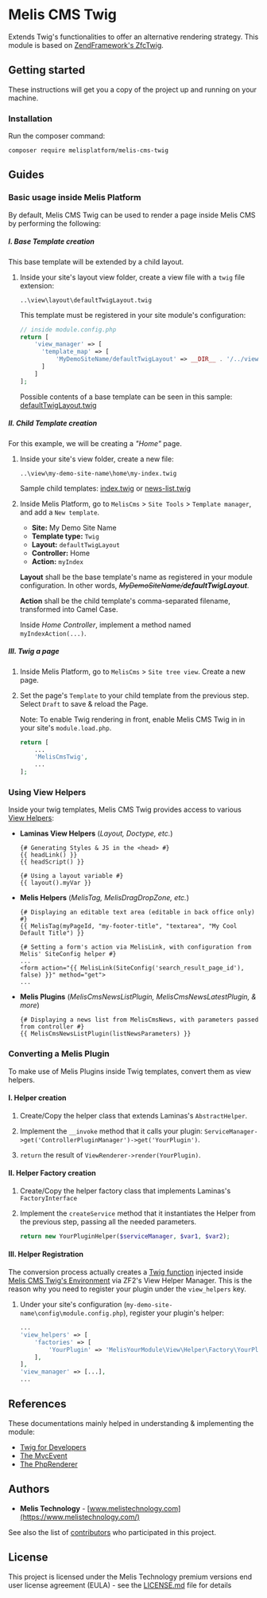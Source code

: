 # Melis CMS Twig

Extends Twig's functionalities to offer an alternative rendering strategy.
This module is based on [ZendFramework's ZfcTwig](https://github.com/ZF-Commons/ZfcTwig).

## Getting started

These instructions will get you a copy of the project up and running on your machine.

### Installation

Run the composer command:

```
composer require melisplatform/melis-cms-twig
```

## Guides

### Basic usage inside Melis Platform

By default, Melis CMS Twig can be used to render a page inside Melis CMS by performing the following:

##### I. Base Template creation

This base template will be extended by a child layout.

1.  Inside your site's layout view folder, create a view file with a `twig` file extension:

    `..\view\layout\defaultTwigLayout.twig`

    This template must be registered in your site module's configuration:

    ```php
    // inside module.config.php
    return [
        'view_manager' => [
          'template_map' => [
              'MyDemoSiteName/defaultTwigLayout' => __DIR__ . '/../view/layout/defaultLayout.twig',
          ]
        ]
    ];
    ```

    Possible contents of a base template can be seen in this sample: [defaultTwigLayout.twig](./etc/examples/defaultTwigLayout.twig)

##### II. Child Template creation

For this example, we will be creating a _"Home"_ page.

1.  Inside your site's view folder, create a new file:

    `..\view\my-demo-site-name\home\my-index.twig`

    Sample child templates: [index.twig](./etc/examples/index.twig) or [news-list.twig](./etc/examples/news-list.twig)

2.  Inside Melis Platform, go to `MelisCms` > `Site Tools` > `Template manager`, and add a `New template`.

    - **Site:** My Demo Site Name
    - **Template type:** `Twig`
    - **Layout:** `defaultTwigLayout`
    - **Controller:** Home
    - **Action:** `myIndex`

    **Layout** shall be the base template's name as registered in your module configuration. In other words, _~~MyDemoSiteName/~~**defaultTwigLayout**_.

    **Action** shall be the child template's comma-separated filename, transformed into Camel Case.

    Inside _Home Controller_, implement a method named `myIndexAction(...)`.

##### III. Twig a page

1. Inside Melis Platform, go to `MelisCms` > `Site tree view`. Create a new page.
2. Set the page's `Template` to your child template from the previous step. Select `Draft` to save & reload the Page.

   Note: To enable Twig rendering in front, enable Melis CMS Twig in in your site's `module.load.php`.

   ```php
   return [
       ...
       'MelisCmsTwig',
       ...
   ];
   ```

### Using View Helpers

Inside your twig templates, Melis CMS Twig provides access to various [View Helpers](https://docs.zendframework.com/zend-view/helpers/intro/):

- **Laminas View Helpers** (_Layout, Doctype, etc._)

  ```twig
  {# Generating Styles & JS in the <head> #}
  {{ headLink() }}
  {{ headScript() }}

  {# Using a layout variable #}
  {{ layout().myVar }}
  ```

- **Melis Helpers** (_MelisTag, MelisDragDropZone, etc._)

  ```twig
  {# Displaying an editable text area (editable in back office only) #}
  {{ MelisTag(myPageId, "my-footer-title", "textarea", "My Cool Default Title") }}

  {# Setting a form's action via MelisLink, with configuration from Melis' SiteConfig helper #}
  ...
  <form action="{{ MelisLink(SiteConfig('search_result_page_id'), false) }}" method="get">
  ...
  ```

- **Melis Plugins** (_MelisCmsNewsListPlugin, MelisCmsNewsLatestPlugin, & more_)

  ```twig
  {# Displaying a news list from MelisCmsNews, with parameters passed from controller #}
  {{ MelisCmsNewsListPlugin(listNewsParameters) }}
  ```

### Converting a Melis Plugin

To make use of Melis Plugins inside Twig templates, convert them as view helpers.

#### I. Helper creation

1. Create/Copy the helper class that extends Laminas's `AbstractHelper`.

2. Implement the `__invoke` method that it calls your plugin: `ServiceManager->get('ControllerPluginManager')->get('YourPlugin')`.

3. `return` the result of `ViewRenderer->render(YourPlugin)`.

#### II. Helper Factory creation

1. Create/Copy the helper factory class that implements Laminas's `FactoryInterface`

2. Implement the `createService` method that it instantiates the Helper from the previous step, passing all the needed parameters.

   ```php
   return new YourPluginHelper($serviceManager, $var1, $var2);
   ```

#### III. Helper Registration

The conversion process actually creates a [Twig function](https://twig.symfony.com/doc/2.x/advanced.html#id2) injected inside [Melis CMS Twig's Environment](./src/Factory/EnvironmentFactory.php) via ZF2's View Helper Manager.
This is the reason why you need to register your plugin under the `view_helpers` key.

1. Under your site's configuration (`my-demo-site-name\config\module.config.php`), register your plugin's helper:

   ```php
   ...
   'view_helpers' => [
       'factories' => [
           'YourPlugin' => 'MelisYourModule\View\Helper\Factory\YourPluginHelperFactory',
       ],
   ],
   'view_manager' => [...],
   ...
   ```

## References

These documentations mainly helped in understanding & implementing the module:

- [Twig for Developers](https://twig.symfony.com/doc/2.x/api.html)
- [The MvcEvent](https://docs.zendframework.com/zend-mvc/mvc-event/)
- [The PhpRenderer](https://docs.zendframework.com/zend-view/php-renderer/)

## Authors

- **Melis Technology** - [www.melistechnology.com](https://www.melistechnology.com/)

See also the list of [contributors](https://github.com/melisplatform/melis-cms-comments/contributors) who participated in this project.

## License

This project is licensed under the Melis Technology premium versions end user license agreement (EULA) - see the [LICENSE.md](LICENSE.md) file for details
